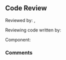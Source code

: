 ## Code Review

Reviewed by: <Boyang Gao>, <u7175363>

Reviewing code written by: <Qinrui Cheng> <u7133046>

Component: 

### Comments 

 

